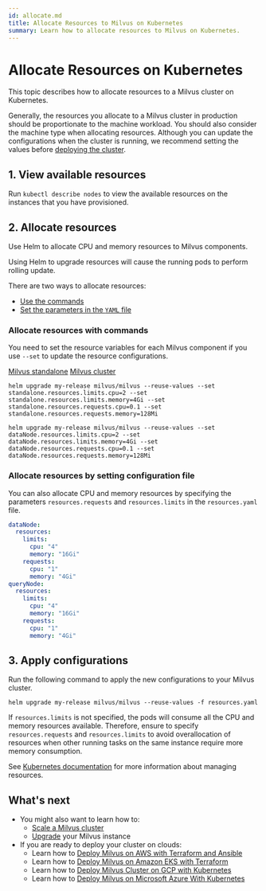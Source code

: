 ```yaml
---
id: allocate.md
title: Allocate Resources to Milvus on Kubernetes
summary: Learn how to allocate resources to Milvus on Kubernetes.
---
```


# Allocate Resources on Kubernetes

This topic describes how to allocate resources to a Milvus cluster on Kubernetes.

Generally, the resources you allocate to a Milvus cluster in production should be proportionate to the machine workload. You should also consider the machine type when allocating resources. Although you can update the configurations when the cluster is running, we recommend setting the values before [deploying the cluster](install_cluster-helm.md).

## 1. View available resources

Run `kubectl describe nodes` to view the available resources on the instances that you have provisioned.

## 2. Allocate resources

Use Helm to allocate CPU and memory resources to Milvus components.

<div class="alert note">
Using Helm to upgrade resources will cause the running pods to perform rolling update.
</div>

There are two ways to allocate resources:

- [Use the commands](allocate.md#Allocate-resources-with-commands)
- [Set the parameters in the `YAML` file](allocate.md#Allocate-resources-by-setting-configuration-file )


### Allocate resources with commands

You need to set the resource variables for each Milvus component if you use `--set` to update the resource configurations. 

<div class="filter">
<a href="#standalone">Milvus standalone</a> <a href="#cluster">Milvus cluster</a>
</div>

<div class="table-wrapper filter-standalone" markdown="block">

```Shell
helm upgrade my-release milvus/milvus --reuse-values --set standalone.resources.limits.cpu=2 --set standalone.resources.limits.memory=4Gi --set standalone.resources.requests.cpu=0.1 --set standalone.resources.requests.memory=128Mi
```

</div>

<div class="table-wrapper filter-cluster" markdown="block">

```Shell
helm upgrade my-release milvus/milvus --reuse-values --set dataNode.resources.limits.cpu=2 --set dataNode.resources.limits.memory=4Gi --set dataNode.resources.requests.cpu=0.1 --set dataNode.resources.requests.memory=128Mi
```

</div>

### Allocate resources by setting configuration file 

You can also allocate CPU and memory resources by specifying the parameters `resources.requests` and `resources.limits` in the `resources.yaml` file.

```Yaml
dataNode:
  resources:
    limits:
      cpu: "4"
      memory: "16Gi"
    requests:
      cpu: "1"
      memory: "4Gi"
queryNode:
  resources:
    limits:
      cpu: "4"
      memory: "16Gi"
    requests:
      cpu: "1"
      memory: "4Gi"
```

## 3. Apply configurations

Run the following command to apply the new configurations to your Milvus cluster.

```Shell
helm upgrade my-release milvus/milvus --reuse-values -f resources.yaml
```
<div class="alert note">
If <code>resources.limits</code> is not specified, the pods will consume all the CPU and memory resources available. Therefore, ensure to specify <code>resources.requests</code> and <code>resources.limits</code> to avoid overallocation of resources when other running tasks on the same instance require more memory consumption.
</div>

See [Kubernetes documentation](https://kubernetes.io/docs/concepts/configuration/manage-compute-resources-container/) for more information about managing resources.
 

## What's next

- You might also want to learn how to:
  - [Scale a Milvus cluster](scaleout.md)
  - [Upgrade](upgrade.md) your Milvus instance
- If you are ready to deploy your cluster on clouds:
  - Learn how to [Deploy Milvus on AWS with Terraform and Ansible](aws.md)
  - Learn how to [Deploy Milvus on Amazon EKS with Terraform](eks.md)
  - Learn how to [Deploy Milvus Cluster on GCP with Kubernetes](gcp.md)
  - Learn how to [Deploy Milvus on Microsoft Azure With Kubernetes](azure.md)
